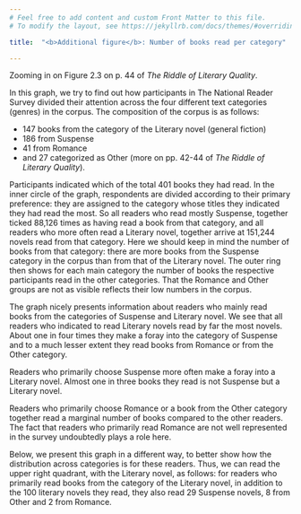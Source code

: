 ```yaml
---
# Feel free to add content and custom Front Matter to this file.
# To modify the layout, see https://jekyllrb.com/docs/themes/#overriding-theme-defaults

title:  "<b>Additional figure</b>: Number of books read per category"

---
```

Zooming in on Figure 2.3 on p. 44 of *The Riddle of Literary Quality*.

<script src="https://d3js.org/d3.v6.min.js" defer></script>
<script src="https://d3js.org/d3-scale.v3.min.js" defer></script>
<script src="js/companion_utils_locale-nl.js" defer></script>
<script src="js/companion_utils_colors.js" defer></script>
<script src="js/companion_utils_svg2png.js" defer></script>

<script src="js/companion_chart_3-4b_genre-reading-diversity.js" defer></script>
<script src="js/companion_chart_3-4b_genre-reading-diversity-rel.js" defer></script>

<div class="chart_float" id="chart_3-4b_genre-reading-diversity"></div>

In this graph, we try to find out how participants in The National Reader Survey divided their attention across the four different text categories (genres) in the corpus. The composition of the corpus is as follows:

- 147 books from the category of the Literary novel (general fiction)
- 186 from Suspense
- 41 from Romance
- and 27 categorized as Other (more on pp. 42-44 of *The Riddle of Literary Quality*).

Participants indicated which of the total 401 books they had read. In the inner circle of the graph, respondents are divided according to their primary preference: they are assigned to the category whose titles they indicated they had read the most. So all readers who read mostly Suspense, together ticked 88,126 times as having read a book from that category, and all readers who more often read a Literary novel, together arrive at 151,244 novels read from that category. Here we should keep in mind the number of books from that category: there are more books from the Suspense category in the corpus than from that of the Literary novel. The outer ring then shows for each main category the number of books the respective participants read in the other categories. That the Romance and Other groups are not as visible reflects their low numbers in the corpus.

The graph nicely presents information about readers who mainly read books from the categories of Suspense and Literary novel. We see that all readers who indicated to read Literary novels read by far the most novels. About one in four times they make a foray into the category of Suspense and to a much lesser extent they read books from Romance or from the Other category.

Readers who primarily choose Suspense more often make a foray into a Literary novel. Almost one in three books they read is not Suspense but a Literary novel.

Readers who primarily choose Romance or a book from the Other category together read a marginal number of books compared to the other readers. The fact that readers who primarily read Romance are not well represented in the survey undoubtedly plays a role here.

Below, we present this graph in a different way, to better show how the distribution across categories is for these readers. Thus, we can read the upper right quadrant, with the Literary novel, as follows: for readers who primarily read books from the category of the Literary novel, in addition to the 100 literary novels they read, they also read 29 Suspense novels, 8 from Other and 2 from Romance.

<div class="chart_float" id="chart_3-4b_genre-reading-diversity-rel"></div>


